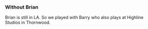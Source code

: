 ### Without Brian

Brian is still in LA. So we played with Barry who also plays at Highline Studios in Thornwood.




